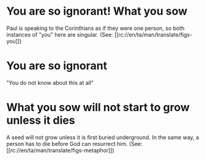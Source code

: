 # You are so ignorant! What you sow

Paul is speaking to the Corinthians as if they were one person, so both instances of "you" here are singular. (See: [[rc://en/ta/man/translate/figs-you]])

# You are so ignorant

"You do not know about this at all"

# What you sow will not start to grow unless it dies

A seed will not grow unless it is first buried underground. In the same way, a person has to die before God can resurrect him. (See: [[rc://en/ta/man/translate/figs-metaphor]])

